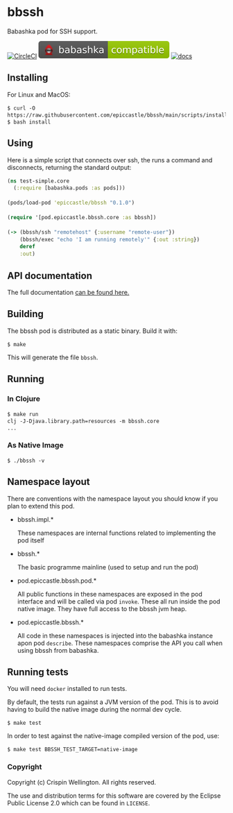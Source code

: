# bbssh
Babashka pod for SSH support.

[![CircleCI](https://circleci.com/gh/epiccastle/bbssh/tree/main.svg?style=shield)](https://circleci.com/gh/epiccastle/bbssh/tree/main)
[![Babashka](https://raw.githubusercontent.com/babashka/babashka/master/logo/badge.svg)](https://github.com/babashka/babashka)
[![docs](https://img.shields.io/badge/website-docs-blue)](https://epiccastle.io/bbssh)

## Installing

For Linux and MacOS:

```shell-session
$ curl -O https://raw.githubusercontent.com/epiccastle/bbssh/main/scripts/install
$ bash install
```

## Using

Here is a simple script that connects over ssh, the runs a command and disconnects, returning the standard output:

```clj
(ns test-simple.core
  (:require [babashka.pods :as pods]))

(pods/load-pod 'epiccastle/bbssh "0.1.0")

(require '[pod.epiccastle.bbssh.core :as bbssh])

(-> (bbssh/ssh "remotehost" {:username "remote-user"})
    (bbssh/exec "echo 'I am running remotely'" {:out :string})
    deref
    :out)
```

## API documentation

The full documentation [can be found here.](https://epiccastle.io/bbssh)

## Building

The bbssh pod is distributed as a static binary. Build it with:

```
$ make
```

This will generate the file `bbssh`.

## Running

### In Clojure

```
$ make run
clj -J-Djava.library.path=resources -m bbssh.core
...
```

### As Native Image

```
$ ./bbssh -v
```

## Namespace layout

There are conventions with the namespace layout you should know if you plan to extend this pod.

 - bbssh.impl.*

     These namespaces are internal functions related to implementing the pod itself

 - bbssh.*

     The basic programme mainline (used to setup and run the pod)

 - pod.epiccastle.bbssh.pod.*

     All public functions in these namespaces are exposed in the pod interface and will be called via pod `invoke`. These all run inside the pod native image. They have full access to the bbssh jvm heap.

 - pod.epiccastle.bbssh.*

     All code in these namespaces is injected into the babashka instance apon pod `describe`. These namespaces comprise the API you call when using bbssh from babashka.

## Running tests

You will need `docker` installed to run tests.

By default, the tests run against a JVM version of the pod. This is to avoid having to build the native image during the normal dev cycle.

```
$ make test
```

In order to test against the native-image compiled version of the pod, use:

```
$ make test BBSSH_TEST_TARGET=native-image
```

### Copyright

Copyright (c) Crispin Wellington. All rights reserved.

The use and distribution terms for this software are covered by the
Eclipse Public License 2.0 which can be found in `LICENSE`.
